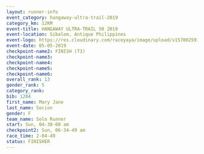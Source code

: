 ```yaml
---
layout: runner-info 
event_category: hangaway-ultra-trail-2019 
category_km: 12KM 
event-title: HANGAWAY ULTRA-TRAIL 50 2019 
event-location: Sibalom, Antique Philippines 
event-logo: https://res.cloudinary.com/raceyaya/image/upload/v1570025919/logo/hangaway_ttcorg.jpg 
event-date: 05-05-2019 
checkpoint-name2: FINISH (T3) 
checkpoint-name3: 
checkpoint-name4: 
checkpoint-name5: 
checkpoint-name6: 
overall_rank: 13
gender_rank: 5
category_rank: 
bib: 1204
first_name: Mary Jane
last_name: Socion
gender: F
team_name: Solo Runner
start: Sun, 04-30-00 am
checkpoint2: Sun, 06-34-49 am
race_time: 2-04-49
status: FINISHER
---
```

